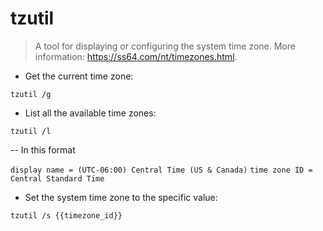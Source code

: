 # tzutil

> A tool for displaying or configuring the system time zone.
> More information: <https://ss64.com/nt/timezones.html>.

- Get the current time zone:

`tzutil /g`

- List all the available time zones:

`tzutil /l`

-- In this format

`display name = (UTC-06:00) Central Time (US & Canada)`
`time zone ID = Central Standard Time`

- Set the system time zone to the specific value:

`tzutil /s {{timezone_id}}`
